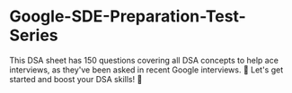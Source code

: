# Google-SDE-Preparation-Test-Series
This DSA sheet has 150 questions covering all DSA concepts to help ace interviews, as they've been asked in recent Google interviews. 🤖 Let's get started and boost your DSA skills! 🚀
